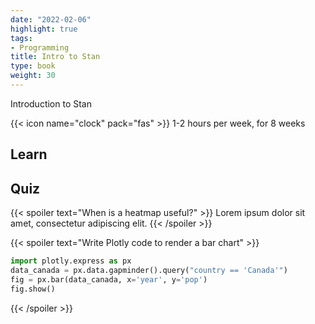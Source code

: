 ```yaml
---
date: "2022-02-06"
highlight: true
tags:
- Programming
title: Intro to Stan
type: book
weight: 30
---
```


Introduction to Stan

<!--more-->

{{< icon name="clock" pack="fas" >}} 1-2 hours per week, for 8 weeks

## Learn

<!--{{< youtube e0tO64mtYMU >}}-->

## Quiz

{{< spoiler text="When is a heatmap useful?" >}}
Lorem ipsum dolor sit amet, consectetur adipiscing elit.
{{< /spoiler >}}

{{< spoiler text="Write Plotly code to render a bar chart" >}}
```python
import plotly.express as px
data_canada = px.data.gapminder().query("country == 'Canada'")
fig = px.bar(data_canada, x='year', y='pop')
fig.show()
```
{{< /spoiler >}}

